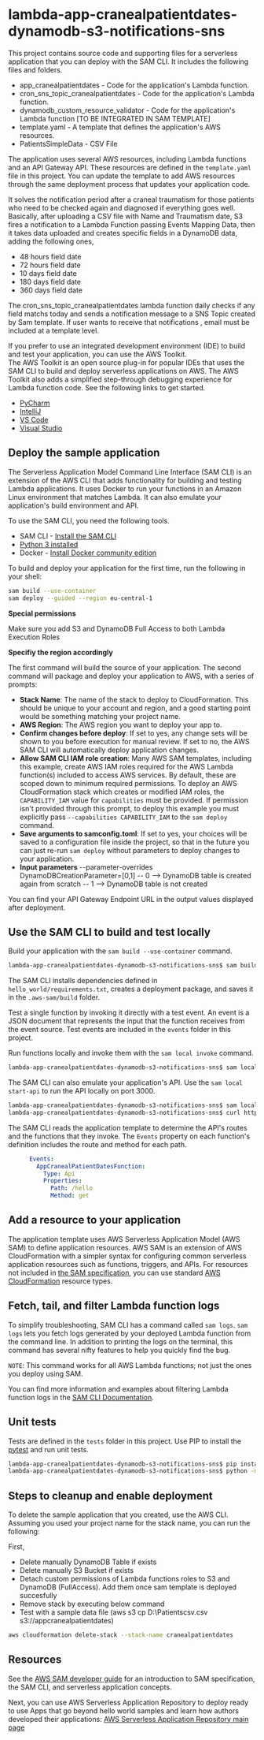 # lambda-app-cranealpatientdates-dynamodb-s3-notifications-sns

This project contains source code and supporting files for a serverless application that you can deploy with the SAM CLI. It includes the following files and folders.

- app_cranealpatientdates - Code for the application's Lambda function.
- cron_sns_topic_cranealpatientdates - Code for the application's Lambda function.
- dynamodb_custom_resource_validator - Code for the application's Lambda function [TO BE INTEGRATED IN SAM TEMPLATE]
- template.yaml - A template that defines the application's AWS resources.
- PatientsSimpleData - CSV File 

The application uses several AWS resources, including Lambda functions and an API Gateway API. These resources are defined in the `template.yaml` file in this project. You can update the template to add AWS resources through the same deployment process that updates your application code.

It solves the notification period after a craneal traumatism for those patients who need to be checked again and diagnosed if everything goes well. Basically, after uploading a CSV file with Name and Traumatism date, S3 fires a notification to a Lambda Function passing Events Mapping Data, then it takes data uploaded and creates specific fields in a DynamoDB data, adding the following ones,

- 48 hours field date
- 72 hours field date
- 10 days field date
- 180 days field date
- 360 days field date

The cron_sns_topic_cranealpatientdates lambda function daily checks if any field matchs today and sends a notification message to a SNS Topic created by Sam template.  If user wants to receive that notifications , email must be included at a template level.


If you prefer to use an integrated development environment (IDE) to build and test your application, you can use the AWS Toolkit.  
The AWS Toolkit is an open source plug-in for popular IDEs that uses the SAM CLI to build and deploy serverless applications on AWS. The AWS Toolkit also adds a simplified step-through debugging experience for Lambda function code. See the following links to get started.

* [PyCharm](https://docs.aws.amazon.com/toolkit-for-jetbrains/latest/userguide/welcome.html)
* [IntelliJ](https://docs.aws.amazon.com/toolkit-for-jetbrains/latest/userguide/welcome.html)
* [VS Code](https://docs.aws.amazon.com/toolkit-for-vscode/latest/userguide/welcome.html)
* [Visual Studio](https://docs.aws.amazon.com/toolkit-for-visual-studio/latest/user-guide/welcome.html)

## Deploy the sample application

The Serverless Application Model Command Line Interface (SAM CLI) is an extension of the AWS CLI that adds functionality for building and testing Lambda applications. It uses Docker to run your functions in an Amazon Linux environment that matches Lambda. It can also emulate your application's build environment and API.

To use the SAM CLI, you need the following tools.

* SAM CLI - [Install the SAM CLI](https://docs.aws.amazon.com/serverless-application-model/latest/developerguide/serverless-sam-cli-install.html)
* [Python 3 installed](https://www.python.org/downloads/)
* Docker - [Install Docker community edition](https://hub.docker.com/search/?type=edition&offering=community)

To build and deploy your application for the first time, run the following in your shell:

```bash
sam build --use-container
sam deploy --guided --region eu-central-1
```

**Special permissions**

Make sure you add S3 and DynamoDB Full Access to both Lambda Execution Roles



**Specifiy the region accordingly**

The first command will build the source of your application. The second command will package and deploy your application to AWS, with a series of prompts:

* **Stack Name**: The name of the stack to deploy to CloudFormation. This should be unique to your account and region, and a good starting point would be something matching your project name.
* **AWS Region**: The AWS region you want to deploy your app to.
* **Confirm changes before deploy**: If set to yes, any change sets will be shown to you before execution for manual review. If set to no, the AWS SAM CLI will automatically deploy application changes.
* **Allow SAM CLI IAM role creation**: Many AWS SAM templates, including this example, create AWS IAM roles required for the AWS Lambda function(s) included to access AWS services. By default, these are scoped down to minimum required permissions. To deploy an AWS CloudFormation stack which creates or modified IAM roles, the `CAPABILITY_IAM` value for `capabilities` must be provided. If permission isn't provided through this prompt, to deploy this example you must explicitly pass `--capabilities CAPABILITY_IAM` to the `sam deploy` command.
* **Save arguments to samconfig.toml**: If set to yes, your choices will be saved to a configuration file inside the project, so that in the future you can just re-run `sam deploy` without parameters to deploy changes to your application.
* **Input parameters**
  --parameter-overrides DynamoDBCreationParameter=[0,1]
  -- 0 --> DynamoDB table is created again from scratch
  -- 1 --> DynamoDB table is not created 

You can find your API Gateway Endpoint URL in the output values displayed after deployment.

## Use the SAM CLI to build and test locally

Build your application with the `sam build --use-container` command.

```bash
lambda-app-cranealpatientdates-dynamodb-s3-notifications-sns$ sam build --use-container
```

The SAM CLI installs dependencies defined in `hello_world/requirements.txt`, creates a deployment package, and saves it in the `.aws-sam/build` folder.

Test a single function by invoking it directly with a test event. An event is a JSON document that represents the input that the function receives from the event source. Test events are included in the `events` folder in this project.

Run functions locally and invoke them with the `sam local invoke` command.

```bash
lambda-app-cranealpatientdates-dynamodb-s3-notifications-sns$ sam local invoke AppCranealPatientDatesFunction --event events/event.json
```

The SAM CLI can also emulate your application's API. Use the `sam local start-api` to run the API locally on port 3000.

```bash
lambda-app-cranealpatientdates-dynamodb-s3-notifications-sns$ sam local start-api
lambda-app-cranealpatientdates-dynamodb-s3-notifications-sns$ curl http://localhost:3000/
```

The SAM CLI reads the application template to determine the API's routes and the functions that they invoke. The `Events` property on each function's definition includes the route and method for each path.

```yaml
      Events:
        AppCranealPatientDatesFunction:
          Type: Api
          Properties:
            Path: /hello
            Method: get
```

## Add a resource to your application
The application template uses AWS Serverless Application Model (AWS SAM) to define application resources. AWS SAM is an extension of AWS CloudFormation with a simpler syntax for configuring common serverless application resources such as functions, triggers, and APIs. For resources not included in [the SAM specification](https://github.com/awslabs/serverless-application-model/blob/master/versions/2016-10-31.md), you can use standard [AWS CloudFormation](https://docs.aws.amazon.com/AWSCloudFormation/latest/UserGuide/aws-template-resource-type-ref.html) resource types.

## Fetch, tail, and filter Lambda function logs

To simplify troubleshooting, SAM CLI has a command called `sam logs`. `sam logs` lets you fetch logs generated by your deployed Lambda function from the command line. In addition to printing the logs on the terminal, this command has several nifty features to help you quickly find the bug.

`NOTE`: This command works for all AWS Lambda functions; not just the ones you deploy using SAM.

You can find more information and examples about filtering Lambda function logs in the [SAM CLI Documentation](https://docs.aws.amazon.com/serverless-application-model/latest/developerguide/serverless-sam-cli-logging.html).

## Unit tests

Tests are defined in the `tests` folder in this project. Use PIP to install the [pytest](https://docs.pytest.org/en/latest/) and run unit tests.

```bash
lambda-app-cranealpatientdates-dynamodb-s3-notifications-sns$ pip install pytest pytest-mock --user
lambda-app-cranealpatientdates-dynamodb-s3-notifications-sns$ python -m pytest tests/ -v
```

## Steps to cleanup and enable deployment

To delete the sample application that you created, use the AWS CLI. Assuming you used your project name for the stack name, you can run the following:

First,


- Delete manually DynamoDB Table if exists
- Delete manually S3  Bucket if exists
- Detach  custom permissions  of Lambda functions roles  to S3 and DynamoDB  (FullAccess). Add them once sam template is deployed succesfully
- Remove stack by executing below command 
- Test with a sample data file  (aws s3 cp  D:\Patientscsv.csv  s3://appcranealpatientdates)

```bash
aws cloudformation delete-stack --stack-name cranealpatientdates
```



## Resources

See the [AWS SAM developer guide](https://docs.aws.amazon.com/serverless-application-model/latest/developerguide/what-is-sam.html) for an introduction to SAM specification, the SAM CLI, and serverless application concepts.

Next, you can use AWS Serverless Application Repository to deploy ready to use Apps that go beyond hello world samples and learn how authors developed their applications: [AWS Serverless Application Repository main page](https://aws.amazon.com/serverless/serverlessrepo/)
